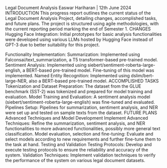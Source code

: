 
Legal Document Analysis
Easwar Hariharan | 12th June 2024
INTRODUCTION
This progress report outlines the current status of the Legal Document Analysis Project, detailing changes, accomplished tasks, and future plans. The project is structured using agile methodologies, with the current reporting period marking the end of Semester 1.
CHANGES
Hugging Face Integration: Initial prototypes for basic analysis functionalities were developed using various LLMs hosted by Hugging Face instead of GPT-3 due to better suitability for this project.

Functionality Implementation:
Summarization: Implemented using Falconsai/text_summarization, a T5 transformer-based pre-trained model.
Sentiment Analysis: Implemented using siebert/sentiment-roberta-large-english, a BERT-based pre-trained model. Fine-tuning of this model was implemented.
Named Entity Recognition: Implemented using dslim/bert-large-NER, also a BERT-based pre-trained model.
ACCOMPLISHED TASKS
Tokenization and Dataset Preparation: The dataset from the GLUE benchmark (SST-2) was tokenized and prepared for model training and evaluation.
Model Training and Evaluation: A sentiment analysis model (siebert/sentiment-roberta-large-english) was fine-tuned and evaluated.
Pipelines Setup: Pipelines for summarization, sentiment analysis, and NER were set up and tested on sample texts from the dataset.
FUTURE PLANS
Advanced Techniques and Model Development
Implement Advanced Techniques: Refine the summarization, sentiment analysis, and NER functionalities to more advanced functionalities, possibly more general text classification.
Model evaluation, selection and fine-tuning: Evaluate and select models according to new requirements and further fine-tune them to the task at hand.
Testing and Validation
Testing Protocols: Develop and execute testing protocols to ensure the reliability and accuracy of the system.
Validation Techniques: Implement validation techniques to verify the performance of the system on various legal document datasets.
